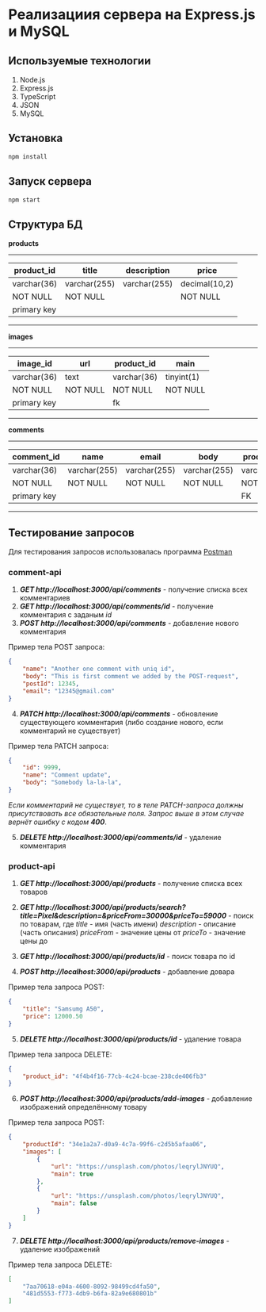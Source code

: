 # Реализациия сервера на Express.js и MySQL

## Используемые технологии
1. Node.js
2. Express.js
2. TypeScript
3. JSON
4. MySQL

## Установка

```bash
npm install
```

## Запуск сервера
```bash
npm start
```

## Структура БД

**products**

--------------------------------------------------------
product_id  | title       | description | price        |
------------|-------------|-------------|--------------|
varchar(36) | varchar(255)| varchar(255)| decimal(10,2)|
NOT NULL    | NOT NULL    |             | NOT NULL     |
primary key |             |             |              |
--------------------------------------------------------

**images**

------------------------------------------------
image_id   | url      | product_id | main      |
-----------|----------|------------|-----------|
varchar(36)| text     | varchar(36)| tinyint(1)|
NOT NULL   | NOT NULL | NOT NULL   | NOT NULL  |
primary key|          | fk         |           |
------------------------------------------------

**comments**

---------------------------------------------------------------------
comment_id  | name        | email        |body         | product_id |
------------|-------------|--------------|-------------|------------|
varchar(36) | varchar(255)| varchar(255) | varchar(255)| varchar(36)|
NOT NULL    | NOT NULL    | NOT NULL     | NOT NULL    | NOT NULL   |
primary key |             |              |             | FK         |
---------------------------------------------------------------------

## Тестирование запросов

Для тестирования запросов использовалась программа [Postman](https://www.postman.com/downloads/)

### comment-api

1. ***GET http://localhost:3000/api/comments*** - получение списка всех комментариев
2. ***GET http://localhost:3000/api/comments/id*** - получение комментария с заданым *id*
3. ***POST http://localhost:3000/api/comments*** - добавление нового комментария

Пример тела POST запроса:

```json
{
    "name": "Another one comment with uniq id",
    "body": "This is first comment we added by the POST-request",
    "postId": 12345,
    "email": "12345@gmail.com"
}
```

4. ***PATCH http://localhost:3000/api/comments*** - обновление существующего комментария (либо создание нового, если комментарий не существует)

Пример тела PATCH запроса:

```json
{
    "id": 9999,
    "name": "Comment update",
    "body": "Somebody la-la-la",
}
```

*Если комментарий не существует, то в теле PATCH-запроса должны присутствовать все обязательные поля. Запрос выше в этом случае вернёт ошибку с кодом **400***.

5. ***DELETE http://localhost:3000/api/comments/id*** - удаление комментария

### product-api

1. ***GET http://localhost:3000/api/products*** - получение списка всех товаров
2. ***GET http://localhost:3000/api/products/search?title=Pixel&description=&priceFrom=30000&priceTo=59000*** - поиск по товарам, где 
*title* - имя (часть имени)
*description* - описание (часть описания)
*priceFrom* - значение цены от
*priceTo* - значение цены до

3. ***GET http://localhost:3000/api/products/id*** - поиск товара по id
4. ***POST http://localhost:3000/api/products*** - добавление довара

Пример тела запроса POST:

```json
{
    "title": "Samsumg A50",
    "price": 12000.50
}
```

5. ***DELETE http://localhost:3000/api/products/id*** - удаление товара

Пример тела запроса DELETE:

``` json
{
    "product_id": "4f4b4f16-77cb-4c24-bcae-238cde406fb3"
}
```

6. ***POST http://localhost:3000/api/products/add-images*** - добавление изображений определённому товару

Пример тела запроса POST:

```json
{
    "productId": "34e1a2a7-d0a9-4c7a-99f6-c2d5b5afaa06",
    "images": [
        {
            "url": "https://unsplash.com/photos/leqrylJNYUQ",
            "main": true
        },
        {
            "url": "https://unsplash.com/photos/leqrylJNYUQ",
            "main": false
        }
    ]
}
```

7. ***DELETE http://localhost:3000/api/products/remove-images*** - удаление изображений

Пример тела запроса DELETE:

```json
[
    "7aa70618-e04a-4600-8092-98499cd4fa50",
    "481d5553-f773-4db9-b6fa-82a9e680801b"
]
```
